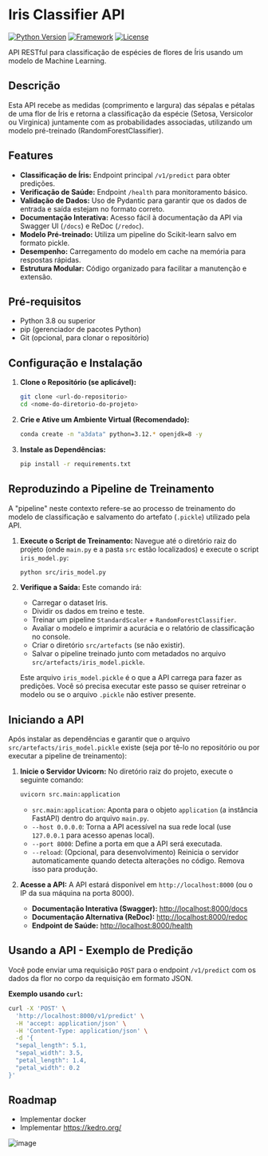 # Iris Classifier API

[![Python Version](https://img.shields.io/badge/python-3.8+-blue.svg)](https://www.python.org/downloads/)
[![Framework](https://img.shields.io/badge/Framework-FastAPI-green.svg)](https://fastapi.tiangolo.com/)
[![License](https://img.shields.io/badge/License-MIT-yellow.svg)](LICENSE) <!-- Adicione um arquivo LICENSE se desejar -->

API RESTful para classificação de espécies de flores de Íris usando um modelo de Machine Learning.

## Descrição

Esta API recebe as medidas (comprimento e largura) das sépalas e pétalas de uma flor de Íris e retorna a classificação da espécie (Setosa, Versicolor ou Virginica) juntamente com as probabilidades associadas, utilizando um modelo pré-treinado (RandomForestClassifier).

## Features

*   **Classificação de Íris:** Endpoint principal `/v1/predict` para obter predições.
*   **Verificação de Saúde:** Endpoint `/health` para monitoramento básico.
*   **Validação de Dados:** Uso de Pydantic para garantir que os dados de entrada e saída estejam no formato correto.
*   **Documentação Interativa:** Acesso fácil à documentação da API via Swagger UI (`/docs`) e ReDoc (`/redoc`).
*   **Modelo Pré-treinado:** Utiliza um pipeline do Scikit-learn salvo em formato pickle.
*   **Desempenho:** Carregamento do modelo em cache na memória para respostas rápidas.
*   **Estrutura Modular:** Código organizado para facilitar a manutenção e extensão.

## Pré-requisitos

*   Python 3.8 ou superior
*   pip (gerenciador de pacotes Python)
*   Git (opcional, para clonar o repositório)

## Configuração e Instalação

1.  **Clone o Repositório (se aplicável):**
    ```bash
    git clone <url-do-repositorio>
    cd <nome-do-diretorio-do-projeto>
    ```

2.  **Crie e Ative um Ambiente Virtual (Recomendado):**
    ```bash
    conda create -n "a3data" python=3.12.* openjdk=8 -y
    ```

3.  **Instale as Dependências:**
    ```bash
    pip install -r requirements.txt
    ```

## Reproduzindo a Pipeline de Treinamento

A "pipeline" neste contexto refere-se ao processo de treinamento do modelo de classificação e salvamento do artefato (`.pickle`) utilizado pela API.

1.  **Execute o Script de Treinamento:**
    Navegue até o diretório raiz do projeto (onde `main.py` e a pasta `src` estão localizados) e execute o script `iris_model.py`:

    ```bash
    python src/iris_model.py
    ```

2.  **Verifique a Saída:**
    Este comando irá:
    *   Carregar o dataset Iris.
    *   Dividir os dados em treino e teste.
    *   Treinar um pipeline `StandardScaler` + `RandomForestClassifier`.
    *   Avaliar o modelo e imprimir a acurácia e o relatório de classificação no console.
    *   Criar o diretório `src/artefacts` (se não existir).
    *   Salvar o pipeline treinado junto com metadados no arquivo `src/artefacts/iris_model.pickle`.

    Este arquivo `iris_model.pickle` é o que a API carrega para fazer as predições. Você só precisa executar este passo se quiser retreinar o modelo ou se o arquivo `.pickle` não estiver presente.

## Iniciando a API

Após instalar as dependências e garantir que o arquivo `src/artefacts/iris_model.pickle` existe (seja por tê-lo no repositório ou por executar a pipeline de treinamento):

1.  **Inicie o Servidor Uvicorn:**
    No diretório raiz do projeto, execute o seguinte comando:

    ```bash
    uvicorn src.main:application
    ```

    *   `src.main:application`: Aponta para o objeto `application` (a instância FastAPI) dentro do arquivo `main.py`.
    *   `--host 0.0.0.0`: Torna a API acessível na sua rede local (use `127.0.0.1` para acesso apenas local).
    *   `--port 8000`: Define a porta em que a API será executada.
    *   `--reload`: (Opcional, para desenvolvimento) Reinicia o servidor automaticamente quando detecta alterações no código. Remova isso para produção.

2.  **Acesse a API:**
    A API estará disponível em `http://localhost:8000` (ou o IP da sua máquina na porta 8000).
    *   **Documentação Interativa (Swagger):** [http://localhost:8000/docs](http://localhost:8000/docs)
    *   **Documentação Alternativa (ReDoc):** [http://localhost:8000/redoc](http://localhost:8000/redoc)
    *   **Endpoint de Saúde:** [http://localhost:8000/health](http://localhost:8000/health)

## Usando a API - Exemplo de Predição

Você pode enviar uma requisição `POST` para o endpoint `/v1/predict` com os dados da flor no corpo da requisição em formato JSON.


**Exemplo usando `curl`:**

```bash
curl -X 'POST' \
  'http://localhost:8000/v1/predict' \
  -H 'accept: application/json' \
  -H 'Content-Type: application/json' \
  -d '{
  "sepal_length": 5.1,
  "sepal_width": 3.5,
  "petal_length": 1.4,
  "petal_width": 0.2
}'
```

## Roadmap

* Implementar docker
* Implementar https://kedro.org/


![image](https://github.com/user-attachments/assets/4c580b47-2e2c-4f71-a2e6-0bad2747359a)

